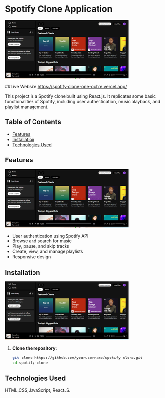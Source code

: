 # Spotify Clone Application

<img src="https://github.com/pushpamagadum/Spotify-clone/blob/main/src/assets/Screenshot%202024-07-10%20164317.png" alt="Spotify Clone" width="400">

##Live Website
https://spotify-clone-one-ochre.vercel.app/

This project is a Spotify clone built using React.js. It replicates some basic functionalities of Spotify, including user authentication, music playback, and playlist management.

## Table of Contents

- [Features](#features)
- [Installation](#installation)
- [Technologies Used](#technologies-used)

## Features

<img src="https://github.com/pushpamagadum/Spotify-clone/blob/main/src/assets/Screenshot%202024-07-10%20164317.png" alt="Features" width="400">

- User authentication using Spotify API
- Browse and search for music
- Play, pause, and skip tracks
- Create, view, and manage playlists
- Responsive design

## Installation

<img src="https://github.com/pushpamagadum/Spotify-clone/blob/main/src/assets/Screenshot%202024-07-10%20164317.png" alt="Installation" width="400">

1. **Clone the repository:**

   ```sh
   git clone https://github.com/yourusername/spotify-clone.git
   cd spotify-clone

## Technologies Used
HTML,CSS,JavaScript, ReactJS.
